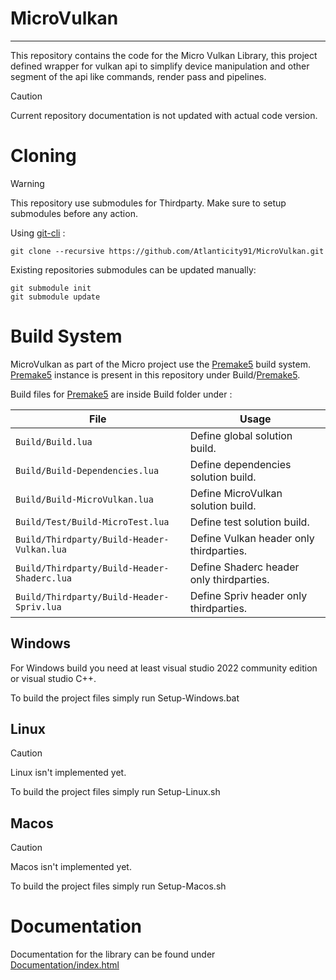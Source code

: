 # MicroVulkan
---
This repository contains the code for the Micro Vulkan Library, this project defined wrapper for vulkan api to simplify device manipulation and other segment of the api like commands, render pass and pipelines.

> [!CAUTION]
> Current repository documentation is not updated with actual code version.

# Cloning
> [!WARNING]
> This repository use submodules for Thirdparty. Make sure to setup submodules before any action. 

Using [git-cli](https://git-scm.com/) :

```
git clone --recursive https://github.com/Atlanticity91/MicroVulkan.git
```

Existing repositories submodules can be updated manually:

```
git submodule init
git submodule update
```

# Build System
MicroVulkan as part of the Micro project use the [Premake5](https://github.com/premake/premake-core) build system. [Premake5](https://github.com/premake/premake-core) instance is present in this repository under Build/[Premake5](https://github.com/premake/premake-core).

Build files for [Premake5](https://github.com/premake/premake-core) are inside Build folder under :

| File 									      | Usage 								 	 |
| ------------------------------------------- | ---------------------------------------- |
| `Build/Build.lua` 					      | Define global solution build. 		 	 |
| `Build/Build-Dependencies.lua` 		      | Define dependencies solution build.  	 |
| `Build/Build-MicroVulkan.lua` 		      | Define MicroVulkan solution build. 		 |
| `Build/Test/Build-MicroTest.lua` 		      | Define test solution build. 			 |
| `Build/Thirdparty/Build-Header-Vulkan.lua`  | Define Vulkan header only thirdparties.  |
| `Build/Thirdparty/Build-Header-Shaderc.lua` | Define Shaderc header only thirdparties. |
| `Build/Thirdparty/Build-Header-Spriv.lua`   | Define Spriv header only thirdparties.   |

## Windows
For Windows build you need at least visual studio 2022 community edition or visual studio C++.

To build the project files simply run Setup-Windows.bat

## Linux
> [!CAUTION]
> Linux isn't implemented yet.

To build the project files simply run Setup-Linux.sh

## Macos
> [!CAUTION]
> Macos isn't implemented yet.

To build the project files simply run Setup-Macos.sh

# Documentation
Documentation for the library can be found under [Documentation/index.html](https://atlanticity91.github.io/MicroVulkan/)
